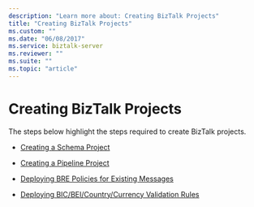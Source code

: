 ```yaml
---
description: "Learn more about: Creating BizTalk Projects"
title: "Creating BizTalk Projects"
ms.custom: ""
ms.date: "06/08/2017"
ms.service: biztalk-server
ms.reviewer: ""
ms.suite: ""
ms.topic: "article"
---
```

# Creating BizTalk Projects
The steps below highlight the steps required to create BizTalk projects.  
  
-   [Creating a Schema Project](../../adapters-and-accelerators/accelerator-swift/creating-a-schema-project.md)  
  
-   [Creating a Pipeline Project](../../adapters-and-accelerators/accelerator-swift/creating-a-pipeline-project.md)  
  
-   [Deploying BRE Policies for Existing Messages](../../adapters-and-accelerators/accelerator-swift/deploying-bre-policies-for-existing-messages.md)  
  
-   [Deploying BIC/BEI/Country/Currency Validation Rules](../../adapters-and-accelerators/accelerator-swift/deploying-bic-bei-country-currency-validation-rules.md)
